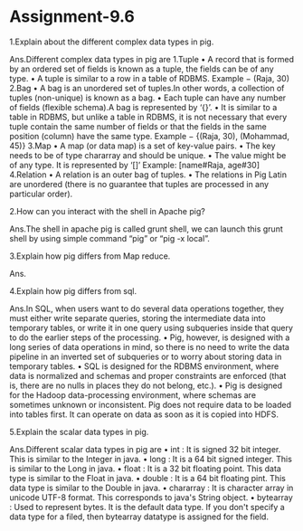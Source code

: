 # Assignment-9.6

1.Explain about the different complex data types in pig.

Ans.Different complex data types in pig are
1.Tuple 
• A record that is formed by an ordered set of fields is known as a tuple, the fields can be of any type. 
• A tuple is similar to a row in a table of RDBMS.
  Example − (Raja, 30)
2.Bag 
• A bag is an unordered set of tuples.In other words, a collection of tuples (non-unique) is known as a bag. 
• Each tuple can have any number of fields (flexible schema).A bag is represented by ‘{}’. 
• It is similar to a table in RDBMS, but unlike a table in RDBMS, it is not necessary that every tuple contain the same number of fields or that the fields in the same position (column) have the same type. 
  Example − {(Raja, 30), (Mohammad, 45)}
3.Map 
• A map (or data map) is a set of key-value pairs. 
• The key needs to be of type chararray and should be unique. 
• The value might be of any type. It is represented by ‘[]’ Example: [name#Raja, age#30] 
4.Relation 
• A relation is an outer bag of tuples. 
• The relations in Pig Latin are unordered (there is no guarantee that tuples are processed in any particular order).

2.How can you interact with the shell in Apache pig?

Ans.The shell in apache pig is called grunt shell, we can launch this grunt shell by using simple command “pig” or “pig -x local”.

3.Explain how pig differs from Map reduce.

Ans.

4.Explain how pig differs from sql.

Ans.In SQL, when users want to do several data operations together, they must either write separate queries, storing the intermediate data into temporary tables, or write it in one query using subqueries inside that query to do the earlier steps of the processing. 
• Pig, however, is designed with a long series of data operations in mind, so there is no need to write the data pipeline in an inverted set of subqueries or to worry about storing data in temporary tables. 
• SQL is designed for the RDBMS environment, where data is normalized and schemas and proper constraints are enforced (that is, there are no nulls in places they do not belong, etc.). 
• Pig is designed for the Hadoop data-processing environment, where schemas are sometimes unknown or inconsistent. Pig does not require data to be loaded into tables first. It can operate on data as soon as it is copied into HDFS.


5.Explain the scalar data types in pig.

Ans.Different scalar data types in pig are 
• int : It is signed 32 bit integer. This is similar to the Integer in java.
•	long : It is a 64 bit signed integer. This is similar to the Long in java.
•	float : It is a 32 bit floating point. This data type is similar to the Float in java.
•	double : It is a 64 bit floating pint. This data type is similar to the Double in java.
•	chararray : It is character array in unicode UTF-8 format. This corresponds to java's String object.
•	bytearray : Used to represent bytes. It is the default data type. If you don't specify a data type for a filed, then bytearray datatype is assigned for the field.

